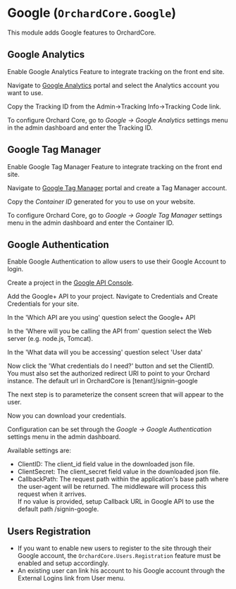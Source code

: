 # Google (`OrchardCore.Google`)

This module adds Google features to OrchardCore.

## Google Analytics

Enable Google Analytics Feature to integrate tracking on the front end site.

Navigate to [Google Analytics](https://analytics.google.com/analytics/web) portal and select the Analytics account you want to use.

Copy the Tracking ID from the Admin->Tracking Info->Tracking Code link.

Το configure Orchard Core, go to _Google -> Google Analytics_ settings menu in the admin dashboard and enter the Tracking ID.

## Google Tag Manager

Enable Google Tag Manager Feature to integrate tracking on the front end site.

Navigate to [Google Tag Manager](https://tagmanager.google.com/) portal and create a Tag Manager account.

Copy the _Container ID_ generated for you to use on your website.

Το configure Orchard Core, go to _Google -> Google Tag Manager_ settings menu in the admin dashboard and enter the Container ID.

## Google Authentication

Enable Google Authentication to allow users to use their Google Account to login.

Create a project in the [Google API Console](https://console.developers.google.com/projectselector/apis/library).

Add the Google+ API to your project. Navigate to Credentials and Create Credentials for your site.

In the 'Which API are you using' question select the Google+ API

In the 'Where will you be calling the API from' question select the Web server (e.g. node.js, Tomcat).

In the 'What data will you be accessing' question select 'User data'

Now click the 'What credentials do I need?' button and set the ClientID.  
You must also set the authorized redirect URI to point to your Orchard instance. The default url in OrchardCore is [tenant]/signin-google

The next step is to parameterize the consent screen that will appear to the user.

Now you can download your credentials.

Configuration can be set through the _Google -> Google Authentication_ settings menu in the admin dashboard.

Available settings are:

+ ClientID: The client_id field value in the downloaded json file.
+ ClientSecret: The client_secret field value in the downloaded json file.
+ CallbackPath: The request path within the application's base path where the user-agent will be returned. The middleware will process this request when it arrives.  
If no value is provided, setup Callback URL in Google API to use the default path /signin-google.

## Users Registration

+ If you want to enable new users to register to the site through their Google account, the `OrchardCore.Users.Registration` feature must be enabled and setup accordingly.
+ An existing user can link his account to his Google account through the External Logins link from User menu.
